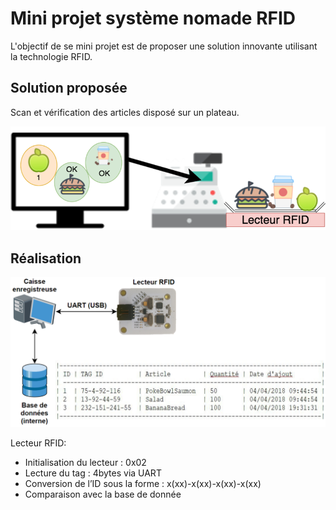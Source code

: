 # Mini projet système nomade RFID

L'objectif de se mini projet est de proposer une solution innovante utilisant la technologie RFID.

## Solution proposée
Scan et vérification des articles disposé sur un plateau.

![Solution](/images/solution.png)


## Réalisation

![Réalisation](/images/realisation.png)


Lecteur RFID:
- Initialisation du lecteur : 0x02
- Lecture du tag : 4bytes via UART
- Conversion de l’ID sous la forme : x(xx)-x(xx)-x(xx)-x(xx)
- Comparaison avec la base de donnée


